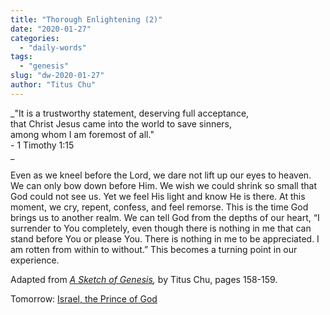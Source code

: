```yaml
---
title: "Thorough Enlightening (2)"
date: "2020-01-27"
categories: 
  - "daily-words"
tags: 
  - "genesis"
slug: "dw-2020-01-27"
author: "Titus Chu"
---
```


_"It is a trustworthy statement, deserving full acceptance,  
that Christ Jesus came into the world to save sinners,  
among whom I am foremost of all."  
\- 1 Timothy 1:15  
_

Even as we kneel before the Lord, we dare not lift up our eyes to heaven. We can only bow down before Him. We wish we could shrink so small that God could not see us. Yet we feel His light and know He is there. At this moment, we cry, repent, confess, and feel remorse. This is the time God brings us to another realm. We can tell God from the depths of our heart, “I surrender to You completely, even though there is nothing in me that can stand before You or please You. There is nothing in me to be appreciated. I am rotten from within to without.” This becomes a turning point in our experience. 

Adapted from _[A Sketch of Genesis](/book-gen-sketch "Go to the listing for this book."),_ by Titus Chu, pages 158-159.

Tomorrow: [Israel, the Prince of God](/dw-2020-01-28)
